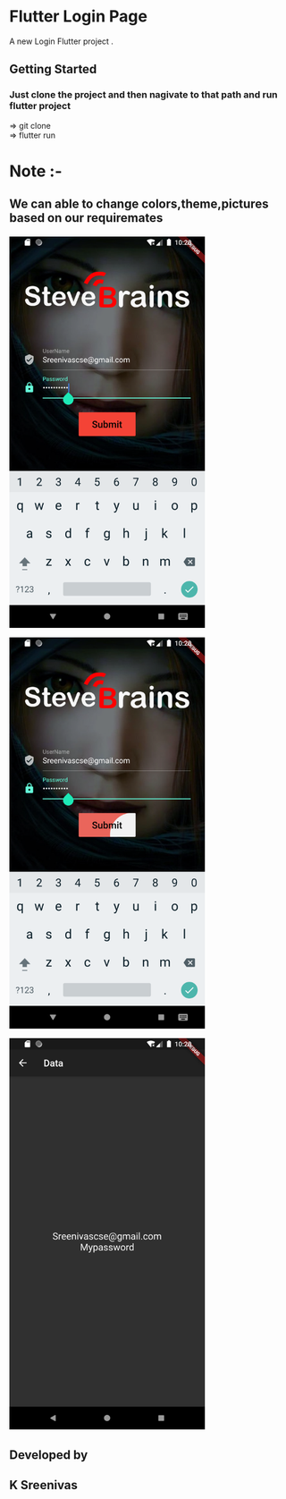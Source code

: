 # Flutter Login Page

A new Login Flutter project .

## Getting Started
  
### Just clone the project and then nagivate to that path and run flutter project

=> git clone <URL> <br>
=> flutter run

# Note :-
## We can able to change colors,theme,pictures based on our requiremates</P>
  
<p >
  <img src="https://github.com/Sreenivassreee/Beautiful-Login-page-with-flutter/blob/master/previews/1.png" width="350" title="Screenshot-1 "><br>
  
  <img src="https://github.com/Sreenivassreee/Beautiful-Login-page-with-flutter/blob/master/previews/2.png" width="350" title="Screenshot-2 "><br>
  
   <img src="https://github.com/Sreenivassreee/Beautiful-Login-page-with-flutter/blob/master/previews/3.png" width="350" title="Screenshot-3 "><br>
   
</p>


## Developed by
## K Sreenivas
